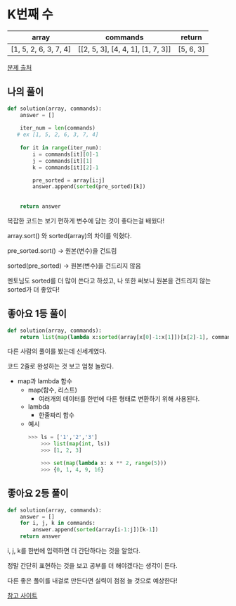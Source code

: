 # K번째 수

|array|commands|return|
|---|---|---|
|[1, 5, 2, 6, 3, 7, 4]|[[2, 5, 3], [4, 4, 1], [1, 7, 3]]|[5, 6, 3]|

[문제 출처](https://school.programmers.co.kr/learn/courses/30/lessons/42748)

## 나의 풀이
~~~python
def solution(array, commands):
    answer = []
    
    iter_num = len(commands)
   # ex [1, 5, 2, 6, 3, 7, 4]
    
    for it in range(iter_num):
        i = commands[it][0]-1
        j = commands[it][1]
        k = commands[it][2]-1

        pre_sorted = array[i:j]
        answer.append(sorted(pre_sorted)[k])
    
    
    return answer
~~~

복잡한 코드는 보기 편하게 변수에 담는 것이 좋다는걸 배웠다!

array.sort() 와 sorted(array)의 차이를 익혔다.

pre_sorted.sort() -> 원본(변수)을 건드림

sorted(pre_sorted) -> 원본(변수)을 건드리지 않음

멘토님도 sorted를 더 많이 쓴다고 하셨고, 나 또한 써보니 원본을 건드리지 않는 sorted가 더 좋았다!


## 좋아요 1등 풀이
~~~python
def solution(array, commands):
    return list(map(lambda x:sorted(array[x[0]-1:x[1]])[x[2]-1], commands))
~~~

다른 사람의 풀이를 봤는데 신세계였다.

코드 2줄로 완성하는 것 보고 엄청 놀랐다.
- map과 lambda 함수
    - map(함수, 리스트)
        - 여러개의 데이터를 한번에 다른 형태로 변환하기 위해 사용된다.
    - lambda
        - 한줄짜리 함수
    - 예시
        ~~~python
       >>> ls = ['1','2','3']
            >>> list(map(int, ls))
            >>> [1, 2, 3]

            >>> set(map(lambda x: x ** 2, range(5)))
            >>> {0, 1, 4, 9, 16}


## 좋아요 2등 풀이
~~~python
def solution(array, commands):
    answer = []
    for i, j, k in commands:
        answer.append(sorted(array[i-1:j])[k-1])
    return answer
~~~

i, j, k를 한번에 입력하면 더 간단하다는 것을 알았다.

정말 간단히 표현하는 것을 보고 공부를 더 해야겠다는 생각이 든다.

다른 좋은 풀이를 내걸로 만든다면 실력이 점점 늘 것으로 예상한다!

[참고 사이트](https://datahub.tistory.com/10)